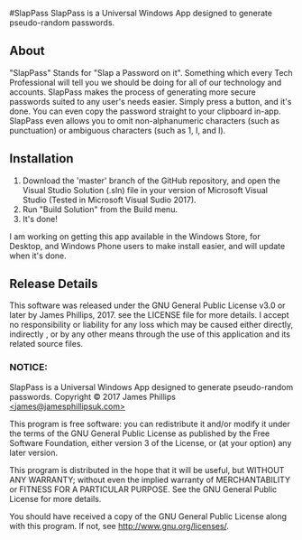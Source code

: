 #SlapPass
SlapPass is a Universal Windows App designed to generate pseudo-random passwords.

## About
"SlapPass" Stands for "Slap a Password on it".  Something which every Tech Professional will tell you we should be doing for all of our technology and accounts.  SlapPass makes the process of generating more secure passwords suited to any user's needs easier.  Simply press a button, and it's done.  You can even copy the password straight to your clipboard in-app.
SlapPass even allows you to omit non-alphanumeric characters (such as punctuation) or ambiguous characters (such as 1, I, and l).

## Installation
1. Download the 'master' branch of the GitHub repository, and open the Visual Studio Solution (.sln) file in your version of Microsoft Visual Studio (Tested in Microsoft Visual Sudio 2017).
2. Run "Build Solution" from the Build menu.
3. It's done!

I am working on getting this app available in the Windows Store, for Desktop, and Windows Phone users to make install easier, and will update when it's done.

## Release Details
This software was released under the GNU General Public License v3.0 or later by James Phillips, 2017.  see the LICENSE file for more details.
I accept no responsibility or liability for any loss which may be caused either directly, indirectly , or by any other means through the use of this application and its related source files.

### NOTICE:
SlapPass is a Universal Windows App designed to generate pseudo-random passwords.
Copyright &copy; 2017  James Phillips [&lt;james@jamesphillipsuk.com&gt;](mailto:james@jamesphillipsuk.com)

This program is free software: you can redistribute it and/or modify
it under the terms of the GNU General Public License as published by
the Free Software Foundation, either version 3 of the License, or
(at your option) any later version.

This program is distributed in the hope that it will be useful,
but WITHOUT ANY WARRANTY; without even the implied warranty of
MERCHANTABILITY or FITNESS FOR A PARTICULAR PURPOSE.  See the
GNU General Public License for more details.

You should have received a copy of the GNU General Public License
along with this program.  If not, see <http://www.gnu.org/licenses/>. 